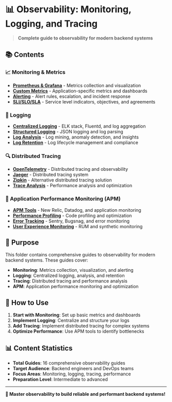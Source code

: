 # 📊 Observability: Monitoring, Logging, and Tracing

> **Complete guide to observability for modern backend systems**

## 📚 **Contents**

### **📈 Monitoring & Metrics**
- [**Prometheus & Grafana**](./PrometheusGrafana.md) - Metrics collection and visualization
- [**Custom Metrics**](./CustomMetrics.md) - Application-specific metrics and dashboards
- [**Alerting**](./Alerting.md) - Alert rules, escalation, and incident response
- [**SLI/SLO/SLA**](./SLISLOSLA.md) - Service level indicators, objectives, and agreements

### **📝 Logging**
- [**Centralized Logging**](./CentralizedLogging.md) - ELK stack, Fluentd, and log aggregation
- [**Structured Logging**](./StructuredLogging.md) - JSON logging and log parsing
- [**Log Analysis**](./LogAnalysis.md) - Log mining, anomaly detection, and insights
- [**Log Retention**](./LogRetention.md) - Log lifecycle management and compliance

### **🔍 Distributed Tracing**
- [**OpenTelemetry**](./OpenTelemetry.md) - Distributed tracing and observability
- [**Jaeger**](./Jaeger.md) - Distributed tracing system
- [**Zipkin**](./Zipkin.md) - Alternative distributed tracing solution
- [**Trace Analysis**](./TraceAnalysis.md) - Performance analysis and optimization

### **🎯 Application Performance Monitoring (APM)**
- [**APM Tools**](./APMTools.md) - New Relic, Datadog, and application monitoring
- [**Performance Profiling**](./PerformanceProfiling.md) - Code profiling and optimization
- [**Error Tracking**](./ErrorTracking.md) - Sentry, Bugsnag, and error monitoring
- [**User Experience Monitoring**](./UserExperienceMonitoring.md) - RUM and synthetic monitoring

## 🎯 **Purpose**

This folder contains comprehensive guides to observability for modern backend systems. These guides cover:

- **Monitoring**: Metrics collection, visualization, and alerting
- **Logging**: Centralized logging, analysis, and retention
- **Tracing**: Distributed tracing and performance analysis
- **APM**: Application performance monitoring and optimization

## 🚀 **How to Use**

1. **Start with Monitoring**: Set up basic metrics and dashboards
2. **Implement Logging**: Centralize and structure your logs
3. **Add Tracing**: Implement distributed tracing for complex systems
4. **Optimize Performance**: Use APM tools to identify bottlenecks

## 📊 **Content Statistics**

- **Total Guides**: 16 comprehensive observability guides
- **Target Audience**: Backend engineers and DevOps teams
- **Focus Areas**: Monitoring, logging, tracing, performance
- **Preparation Level**: Intermediate to advanced

---

**🎉 Master observability to build reliable and performant backend systems!**
